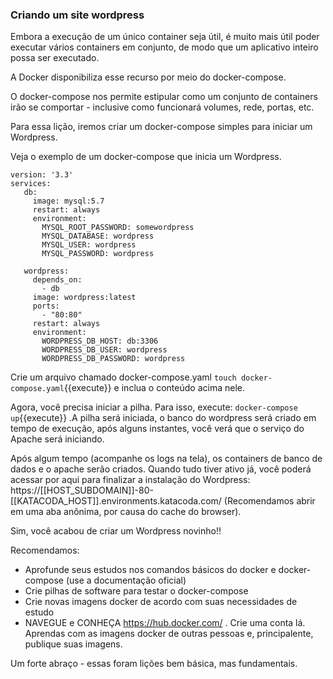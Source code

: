 ### Criando um site wordpress

Embora a execução de um único container seja útil, é muito mais útil poder executar vários containers em conjunto, de modo que um aplicativo inteiro possa ser executado.


A Docker disponibiliza esse recurso por meio do docker-compose.


O docker-compose nos permite estipular como um conjunto de containers irão se comportar - inclusive como funcionará volumes, rede, portas, etc.

Para essa lição, iremos criar um docker-compose simples para iniciar um Wordpress.


Veja o exemplo de um docker-compose que inicia um Wordpress.


    version: '3.3'
    services:
       db:
         image: mysql:5.7
         restart: always
         environment:
           MYSQL_ROOT_PASSWORD: somewordpress
           MYSQL_DATABASE: wordpress
           MYSQL_USER: wordpress
           MYSQL_PASSWORD: wordpress   

       wordpress:
         depends_on:
           - db
         image: wordpress:latest
         ports:
           - "80:80"
         restart: always
         environment:
           WORDPRESS_DB_HOST: db:3306
           WORDPRESS_DB_USER: wordpress
           WORDPRESS_DB_PASSWORD: wordpress




Crie um arquivo chamado docker-compose.yaml `touch docker-compose.yaml`{{execute}} e inclua o conteúdo acima nele.


Agora, você precisa iniciar a pilha. Para isso, execute: `docker-compose up`{{execute}} .A pilha será iniciada, o banco do wordpress será criado em tempo de execução, após alguns instantes, você verá que o serviço do Apache será iniciando.



Após algum tempo (acompanhe os logs na tela), os containers de banco de dados e o apache serão criados. Quando tudo tiver ativo já, você poderá acessar por aqui para finalizar a instalação do Wordpress: https://[[HOST_SUBDOMAIN]]-80-[[KATACODA_HOST]].environments.katacoda.com/ (Recomendamos abrir em uma aba anônima, por causa do cache do browser).


Sim, você acabou de criar um Wordpress novinho!!




Recomendamos:
  * Aprofunde seus estudos nos comandos básicos do docker e docker-compose (use a documentação oficial)
  * Crie pilhas de software para testar o docker-compose
  * Crie novas imagens docker de acordo com suas necessidades de estudo
  * NAVEGUE e CONHEÇA https://hub.docker.com/ . Crie uma conta lá. Aprendas com as imagens docker de outras pessoas e, principalente, publique suas imagens.


Um forte abraço - essas foram lições bem básica, mas fundamentais.
